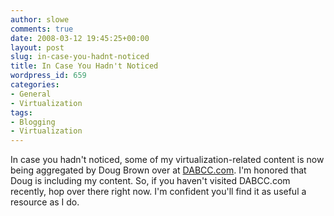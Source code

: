 ```yaml
---
author: slowe
comments: true
date: 2008-03-12 19:45:25+00:00
layout: post
slug: in-case-you-hadnt-noticed
title: In Case You Hadn't Noticed
wordpress_id: 659
categories:
- General
- Virtualization
tags:
- Blogging
- Virtualization
---
```


In case you hadn't noticed, some of my virtualization-related content is now being aggregated by Doug Brown over at [DABCC.com](http://dabcc.com/). I'm honored that Doug is including my content. So, if you haven't visited DABCC.com recently, hop over there right now. I'm confident you'll find it as useful a resource as I do.
